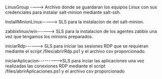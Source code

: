LinuxGroup ----> Archivo donde se guardaran los equipos Linux con sus credenciales para instalar salt-minion mediante salt-ssh.

InstallMinionLinux-----> SLS para la instalacion de del salt-minion.

zabbixlinux/win------> SLS para la instalacion de los agentes zabbix una vez que tengamos los minions preparados.

iniciarRdp------> SLS para iniciar las sesiones RDP que se requieran mediante el script /files/abrirRdp.ps1 y el archivo csv proporcionado.

iniciarAplicacion--------->SLS para inciar las aplicaciones una vez realizadas las conexiones RDP mediante el script /files/abrirAplicaciones.ps1 y el archivo csv proporcionado
